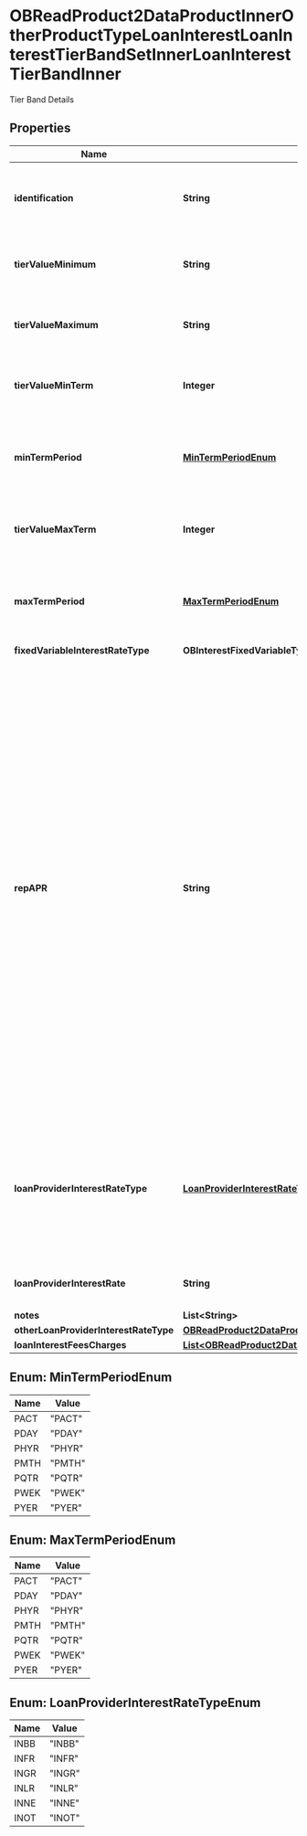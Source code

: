 

# OBReadProduct2DataProductInnerOtherProductTypeLoanInterestLoanInterestTierBandSetInnerLoanInterestTierBandInner

Tier Band Details

## Properties

| Name | Type | Description | Notes |
|------------ | ------------- | ------------- | -------------|
|**identification** | **String** | Unique and unambiguous identification of a  Tier Band for a SME Loan. |  [optional] |
|**tierValueMinimum** | **String** | Minimum loan value for which the loan interest tier applies. |  |
|**tierValueMaximum** | **String** | Maximum loan value for which the loan interest tier applies. |  [optional] |
|**tierValueMinTerm** | **Integer** | Minimum loan term for which the loan interest tier applies. |  |
|**minTermPeriod** | [**MinTermPeriodEnum**](#MinTermPeriodEnum) | The unit of period (days, weeks, months etc.) of the Minimum Term |  |
|**tierValueMaxTerm** | **Integer** | Maximum loan term for which the loan interest tier applies. |  [optional] |
|**maxTermPeriod** | [**MaxTermPeriodEnum**](#MaxTermPeriodEnum) | The unit of period (days, weeks, months etc.) of the Maximum Term |  [optional] |
|**fixedVariableInterestRateType** | **OBInterestFixedVariableType1Code** |  |  |
|**repAPR** | **String** | The annual equivalent rate (AER) is interest that is calculated under the assumption that any interest paid is combined with the original balance and the next interest payment will be based on the slightly higher account balance. Overall, this means that interest can be compounded several times in a year depending on the number of times that interest payments are made.  For SME Loan, this APR is the representative APR which includes any account fees. |  |
|**loanProviderInterestRateType** | [**LoanProviderInterestRateTypeEnum**](#LoanProviderInterestRateTypeEnum) | Interest rate types, other than APR, which financial institutions may use to describe the annual interest rate payable for the SME Loan. |  [optional] |
|**loanProviderInterestRate** | **String** | Loan provider Interest for the SME Loan product |  [optional] |
|**notes** | **List&lt;String&gt;** |  |  [optional] |
|**otherLoanProviderInterestRateType** | [**OBReadProduct2DataProductInnerOtherProductTypeLoanInterestLoanInterestTierBandSetInnerLoanInterestTierBandInnerOtherLoanProviderInterestRateType**](OBReadProduct2DataProductInnerOtherProductTypeLoanInterestLoanInterestTierBandSetInnerLoanInterestTierBandInnerOtherLoanProviderInterestRateType.md) |  |  [optional] |
|**loanInterestFeesCharges** | [**List&lt;OBReadProduct2DataProductInnerOtherProductTypeLoanInterestLoanInterestTierBandSetInnerLoanInterestTierBandInnerLoanInterestFeesChargesInner&gt;**](OBReadProduct2DataProductInnerOtherProductTypeLoanInterestLoanInterestTierBandSetInnerLoanInterestTierBandInnerLoanInterestFeesChargesInner.md) |  |  [optional] |



## Enum: MinTermPeriodEnum

| Name | Value |
|---- | -----|
| PACT | &quot;PACT&quot; |
| PDAY | &quot;PDAY&quot; |
| PHYR | &quot;PHYR&quot; |
| PMTH | &quot;PMTH&quot; |
| PQTR | &quot;PQTR&quot; |
| PWEK | &quot;PWEK&quot; |
| PYER | &quot;PYER&quot; |



## Enum: MaxTermPeriodEnum

| Name | Value |
|---- | -----|
| PACT | &quot;PACT&quot; |
| PDAY | &quot;PDAY&quot; |
| PHYR | &quot;PHYR&quot; |
| PMTH | &quot;PMTH&quot; |
| PQTR | &quot;PQTR&quot; |
| PWEK | &quot;PWEK&quot; |
| PYER | &quot;PYER&quot; |



## Enum: LoanProviderInterestRateTypeEnum

| Name | Value |
|---- | -----|
| INBB | &quot;INBB&quot; |
| INFR | &quot;INFR&quot; |
| INGR | &quot;INGR&quot; |
| INLR | &quot;INLR&quot; |
| INNE | &quot;INNE&quot; |
| INOT | &quot;INOT&quot; |



